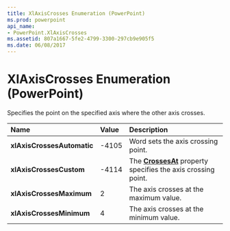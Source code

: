 ```yaml
---
title: XlAxisCrosses Enumeration (PowerPoint)
ms.prod: powerpoint
api_name:
- PowerPoint.XlAxisCrosses
ms.assetid: 807a1667-5fe2-4799-3300-297cb9e905f5
ms.date: 06/08/2017
---
```



# XlAxisCrosses Enumeration (PowerPoint)

Specifies the point on the specified axis where the other axis crosses.



|**Name**|**Value**|**Description**|
|:-----|:-----|:-----|
|**xlAxisCrossesAutomatic**|-4105|Word sets the axis crossing point.|
|**xlAxisCrossesCustom**|-4114|The  **[CrossesAt](PowerPoint.Axis.CrossesAt.md)** property specifies the axis crossing point.|
|**xlAxisCrossesMaximum**|2|The axis crosses at the maximum value.|
|**xlAxisCrossesMinimum**|4|The axis crosses at the minimum value.|

